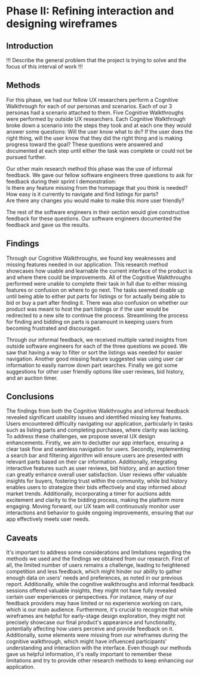 # Phase II: Refining interaction and designing wireframes

## Introduction

!!! Describe the general problem that the project is trying to solve and the focus of this interval of work !!!

## Methods

For this phase, we had our fellow UX researchers perform a Cognitive Walkthrough for each of our personas and scenarios. Each of our 3 personas had a scenario attached to them. Five Cognitive Walkthroughs were performed by outside UX researchers. Each Cognitive Walkthrough broke down a scenario into the steps they took and at each one they would answer some questions: Will the user know what to do? If the user does the right thing, will the user know that they did the right thing and is making progress toward the goal? These questions were answered and documented at each step until either the task was complete or could not be pursued further.

Our other main research method this phase was the use of informal feedback. We gave our fellow software engineers three questions to ask for feedback during their sprint I demonstration:  
Is there any feature missing from the homepage that you think is needed?  
How easy is it currently to navigate and find listings for parts?  
Are there any changes you would make to make this more user friendly?

The rest of the software engineers in their section would give constructive feedback for these questions. Our software engineers documented the feedback and gave us the results. 

## Findings

Through our Cognitive Walkthroughs, we found key weaknesses and missing features needed in our application. This research method showcases how usable and learnable the current interface of the product is and where there could be improvements. All of the Cognitive Walkthroughs performed were unable to complete their task in full due to either missing features or confusion on where to go next. The tasks seemed doable up until being able to either put parts for listings or for actually being able to bid or buy a part after finding it. There was also confusion on whether our product was meant to host the part listings or if the user would be redirected to a new site to continue the process. Streamlining the process for finding and bidding on parts is paramount in keeping users from becoming frustrated and discouraged.

Through our informal feedback, we received multiple varied insights from outside software engineers for each of the three questions we posed. We saw that having a way to filter or sort the listings was needed for easier navigation. Another good missing feature suggested was using user car information to easily narrow down part searches. Finally we got some suggestions for other user friendly options like user reviews, bid history, and an auction timer.

## Conclusions

The findings from both the Cognitive Walkthroughs and informal feedback revealed significant usability issues and identified missing key features. Users encountered difficulty navigating our application, particularly in tasks such as listing parts and completing purchases, where clarity was lacking. To address these challenges, we propose several UX design enhancements. Firstly, we aim to declutter our app interface, ensuring a clear task flow and seamless navigation for users. Secondly, implementing a search bar and filtering algorithm will ensure users are presented with relevant parts based on their car information. Additionally, integrating interactive features such as user reviews, bid history, and an auction timer can greatly enhance overall user satisfaction. User reviews offer valuable insights for buyers, fostering trust within the community, while bid history enables users to strategize their bids effectively and stay informed about market trends. Additionally, incorporating a timer for auctions adds excitement and clarity to the bidding process, making the platform more engaging. Moving forward, our UX team will continuously monitor user interactions and behavior to guide ongoing improvements, ensuring that our app effectively meets user needs. 

## Caveats

It's important to address some considerations and limitations regarding the methods we used and the findings we obtained from our research. First of all, the limited number of users remains a challenge, leading to heightened competition and less feedback, which might hinder our ability to gather enough data on users' needs and preferences, as noted in our previous report. Additionally, while the cognitive walkthroughs and informal feedback sessions offered valuable insights, they might not have fully revealed certain user experiences or perspectives. For instance, many of our feedback providers may have limited or no experience working on cars, which is our main audience. Furthermore, it's crucial to recognize that while wireframes are helpful for early-stage design exploration, they might not precisely showcase our final product's appearance and functionality, potentially affecting how users perceive and provide feedback on it. Additionally, some elements were missing from our wireframes during the cognitive walkthrough, which might have influenced participants' understanding and interaction with the interface. Even though our methods gave us helpful information, it's really important to remember these limitations and try to provide other research methods to keep enhancing our application. 
